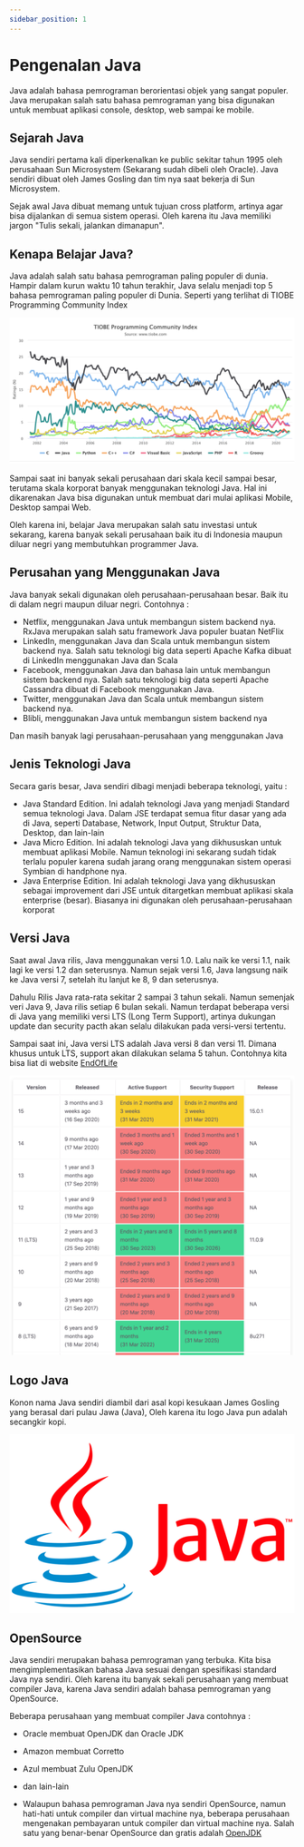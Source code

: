 ```yaml
---
sidebar_position: 1
---
```


# Pengenalan Java

Java adalah bahasa pemrograman berorientasi objek yang sangat populer. Java merupakan salah satu bahasa pemrograman yang bisa digunakan untuk membuat aplikasi console, desktop, web sampai ke mobile.

## Sejarah Java

Java sendiri pertama kali diperkenalkan ke public sekitar tahun 1995 oleh perusahaan Sun Microsystem (Sekarang sudah dibeli oleh Oracle). Java sendiri dibuat oleh James Gosling dan tim nya saat bekerja di Sun Microsystem.

Sejak awal Java dibuat memang untuk tujuan cross platform, artinya agar bisa dijalankan di semua sistem operasi. Oleh karena itu Java memiliki jargon "Tulis sekali, jalankan dimanapun".

## Kenapa Belajar Java?

Java adalah salah satu bahasa pemrograman paling populer di dunia. Hampir dalam kurun waktu 10 tahun terakhir, Java selalu menjadi top 5 bahasa pemrograman paling populer di Dunia. Seperti yang terlihat di TIOBE Programming Community Index

![TIOBE Programming Community Index](/img/tutorial-java/dasar/tiobe.png)

Sampai saat ini banyak sekali perusahaan dari skala kecil sampai besar, terutama skala korporat banyak menggunakan teknologi Java. Hal ini dikarenakan Java bisa digunakan untuk membuat dari mulai aplikasi Mobile, Desktop sampai Web.

Oleh karena ini, belajar Java merupakan salah satu investasi untuk sekarang, karena banyak sekali perusahaan baik itu di Indonesia maupun diluar negri yang membutuhkan programmer Java.

## Perusahan yang Menggunakan Java

Java banyak sekali digunakan oleh perusahaan-perusahaan besar. Baik itu di dalam negri maupun diluar negri. Contohnya :

- Netflix, menggunakan Java untuk membangun sistem backend nya. RxJava merupakan salah satu framework Java populer buatan NetFlix
- LinkedIn, menggunakan Java dan Scala untuk membangun sistem backend nya. Salah satu teknologi big data seperti Apache Kafka dibuat di LinkedIn menggunakan Java dan Scala
- Facebook, menggunakan Java dan bahasa lain untuk membangun sistem backend nya. Salah satu teknologi big data seperti Apache Cassandra dibuat di Facebook menggunakan Java.
- Twitter, menggunakan Java dan Scala untuk membangun sistem backend nya.
- Blibli, menggunakan Java untuk membangun sistem backend nya

Dan masih banyak lagi perusahaan-perusahaan yang menggunakan Java

## Jenis Teknologi Java

Secara garis besar, Java sendiri dibagi menjadi beberapa teknologi, yaitu :

- Java Standard Edition. Ini adalah teknologi Java yang menjadi Standard semua teknologi Java. Dalam JSE terdapat semua fitur dasar yang ada di Java, seperti Database, Network, Input Output, Struktur Data, Desktop, dan lain-lain
- Java Micro Edition. Ini adalah teknologi Java yang dikhususkan untuk membuat aplikasi Mobile. Namun teknologi ini sekarang sudah tidak terlalu populer karena sudah jarang orang menggunakan sistem operasi Symbian di handphone nya.
- Java Enterprise Edition. Ini adalah teknologi Java yang dikhususkan sebagai improvement dari JSE untuk ditargetkan membuat aplikasi skala enterprise (besar). Biasanya ini digunakan oleh perusahaan-perusahaan korporat

## Versi Java

Saat awal Java rilis, Java menggunakan versi 1.0. Lalu naik ke versi 1.1, naik lagi ke versi 1.2 dan seterusnya. Namun sejak versi 1.6, Java langsung naik ke Java versi 7, setelah itu lanjut ke 8, 9 dan seterusnya.

Dahulu Rilis Java rata-rata sekitar 2 sampai 3 tahun sekali. Namun semenjak veri Java 9, Java rilis setiap 6 bulan sekali. Namun terdapat beberapa versi di Java yang memiliki versi LTS (Long Term Support), artinya dukungan update dan security pacth akan selalu dilakukan pada versi-versi tertentu.

Sampai saat ini, Java versi LTS adalah Java versi 8 dan versi 11. Dimana khusus untuk LTS, support akan dilakukan selama 5 tahun. Contohnya kita bisa liat di website [EndOfLife](https://endoflife.date/java)

![Java Version History](/img/tutorial-java/dasar/java-version.png)

## Logo Java

Konon nama Java sendiri diambil dari asal kopi kesukaan James Gosling yang berasal dari pulau Jawa (Java), Oleh karena itu logo Java pun adalah secangkir kopi.

![Java Logo](/img/tutorial-java/dasar/java-logo.png)

## OpenSource

Java sendiri merupakan bahasa pemrograman yang terbuka. Kita bisa mengimplementasikan bahasa Java sesuai dengan spesifikasi standard Java nya sendiri. Oleh karena itu banyak sekali perusahaan yang membuat compiler Java, karena Java sendiri adalah bahasa pemrograman yang OpenSource.

Beberapa perusahaan yang membuat compiler Java contohnya :

- Oracle membuat OpenJDK dan Oracle JDK
- Amazon membuat Corretto
- Azul membuat Zulu OpenJDK
- dan lain-lain

- Walaupun bahasa pemrograman Java nya sendiri OpenSource, namun hati-hati untuk compiler dan virtual machine nya, beberapa perusahaan mengenakan pembayaran untuk compiler dan virtual machine nya. Salah satu yang benar-benar OpenSource dan gratis adalah [OpenJDK](http://jdk.java.net/)
